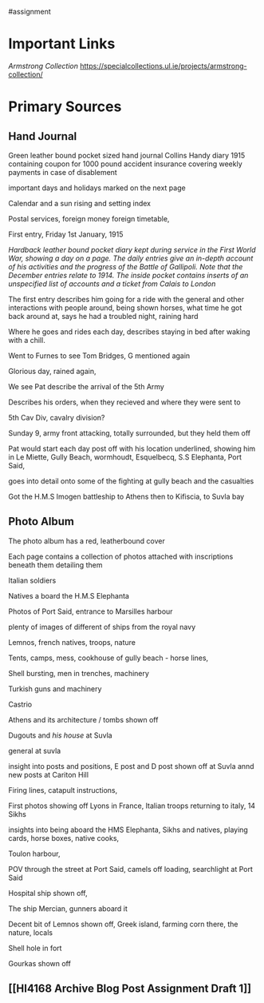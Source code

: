 #assignment  
# Important Links

*Armstrong Collection*
https://specialcollections.ul.ie/projects/armstrong-collection/

# Primary Sources

## Hand Journal

Green leather bound pocket sized hand journal
Collins Handy diary 1915
containing coupon for 1000 pound accident insurance
covering weekly payments in case of disablement

important days and holidays marked on the next page

Calendar and a sun rising and setting index

Postal services, foreign money foreign timetable, 

First entry, Friday 1st January, 1915

*Hardback leather bound pocket diary kept during service in the First World War, showing a day on a page. The daily entries give an in-depth account of his activities and the progress of the Battle of Gallipoli. Note that the December entries relate to 1914. The inside pocket contains inserts of an unspecified list of accounts and a ticket from Calais to London*

The first entry describes him going for a ride with the general and other interactions with people around, being shown horses, what time he got back around at, says he had a troubled night, raining hard

Where he goes and rides each day, describes staying in bed after waking with a chill. 

Went to Furnes to see Tom Bridges, G mentioned again

Glorious day, rained again, 

We see Pat describe the arrival of the 5th Army

Describes his orders, when they recieved and where they were sent to

5th Cav Div, cavalry division?

Sunday 9, army front attacking, totally surrounded, but they held them off

Pat would start each day post off with his location underlined, showing him in Le Miette, Gully Beach, wormhoudt, Esquelbecq, S.S Elephanta, Port Said, 

goes into detail onto some of the fighting at gully beach and the casualties

Got the H.M.S Imogen battleship to Athens then to Kifiscia, to Suvla bay

## Photo Album

The photo album has a red, leatherbound cover

Each page contains a collection of photos attached with inscriptions beneath them detailing them

Italian soldiers

Natives a board the H.M.S Elephanta

Photos of Port Said, entrance to Marsilles harbour 

plenty of images of different of ships from the royal navy

Lemnos, french natives, troops, nature

Tents, camps, mess, cookhouse of gully beach - horse lines, 

Shell bursting, men in trenches, machinery

Turkish guns and machinery

Castrio

Athens and its architecture / tombs shown off 

Dugouts and *his house* at Suvla

general at suvla

insight into posts and positions, E post and D post shown off at Suvla annd new posts at Cariton Hill

Firing lines, catapult instructions, 

First photos showing off Lyons in France, Italian troops returning to italy, 14 Sikhs

insights into being aboard the HMS Elephanta, Sikhs and natives, playing cards, horse boxes, native cooks, 

Toulon harbour, 

POV through the street at Port Said, camels off loading, searchlight at Port Said

Hospital ship shown off, 

The ship Mercian, gunners aboard it

Decent bit of Lemnos shown off, Greek island, farming corn there, the nature, locals

Shell hole in fort

Gourkas shown off

## [[HI4168 Archive Blog Post Assignment Draft 1]] 